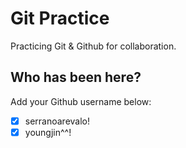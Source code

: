 # Git Practice

Practicing Git &amp; Github for collaboration.

## Who has been here?

Add your Github username below:

- [x] serranoarevalo!
- [x] youngjin^^!
